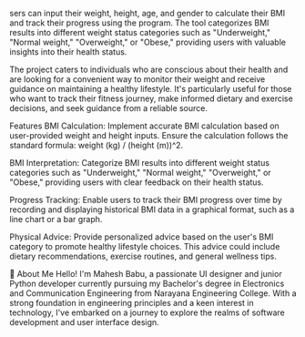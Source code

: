 sers can input their weight, height, age, and gender to calculate their BMI and track their progress using the program. The tool categorizes BMI results into different weight status categories such as "Underweight," "Normal weight," "Overweight," or "Obese," providing users with valuable insights into their health status.

The project caters to individuals who are conscious about their health and are looking for a convenient way to monitor their weight and receive guidance on maintaining a healthy lifestyle. It's particularly useful for those who want to track their fitness journey, make informed dietary and exercise decisions, and seek guidance from a reliable source.

Features
BMI Calculation: Implement accurate BMI calculation based on user-provided weight and height inputs. Ensure the calculation follows the standard formula: weight (kg) / (height (m))^2.

BMI Interpretation: Categorize BMI results into different weight status categories such as "Underweight," "Normal weight," "Overweight," or "Obese," providing users with clear feedback on their health status.

Progress Tracking: Enable users to track their BMI progress over time by recording and displaying historical BMI data in a graphical format, such as a line chart or a bar graph.

Physical Advice: Provide personalized advice based on the user's BMI category to promote healthy lifestyle choices. This advice could include dietary recommendations, exercise routines, and general wellness tips.

🚀 About Me
Hello! I'm Mahesh Babu, a passionate UI designer and junior Python developer currently pursuing my Bachelor's degree in Electronics and Communication Engineering from Narayana Engineering College. With a strong foundation in engineering principles and a keen interest in technology, I've embarked on a journey to explore the realms of software development and user interface design.
